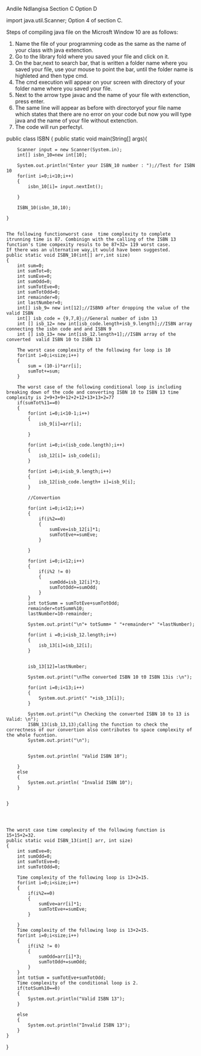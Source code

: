Andile Ndlangisa Section C Option D

import java.util.Scanner;
 Option 4 of section C.

Steps of compiling java file on the Microsft Window 10 are as follows:
1. Name the file of your programming code as the same as the name of your class with java extenction.
2. Go to the library fold where you saved your file and click on it.
3. On the bar,next to search bar, that is written a folder name  where you saved your file, use your mouse to point the bar, 
until the folder name is highleted and then type cmd.
4. The cmd execution will appear on your screen with directory of your folder name where you saved your file.
5. Next to the arrow type javac and the name of your file with extenction, press enter.
6. The same line will appear as before with directoryof your file name which states that there are no error on your code
 but now you will type java and the name of your file without extenction.
7. The code will run perfectyl.


public class ISBN
{
	public static void main(String[] args){
		
		Scanner input = new Scanner(System.in);
		int[] isbn_10=new int[10];
		
		System.out.println("Enter your ISBN_10 number : ");//Test for ISBN 10
		for(int i=0;i<10;i++)
		{
			isbn_10[i]= input.nextInt();
			
		}
		
		ISBN_10(isbn_10,10);
			
	}
	
	
	The following functionworst case  time complexity to complete itrunning time is 87. Combinign with the calling of the ISBN 13 function's time compexity resuls to be 87+32= 119 worst case.
	If there was an ulternative way,it would have been suggested.
	public static void ISBN_10(int[] arr,int size)
	{
		int sum=0;
		int sumTot=0;
		int sumEve=0;
		int sumOdd=0;
		int sumTotEve=0;
		int sumTotOdd=0;
		int remainder=0;
		int lastNumber=0;
		int[] isb_9= new int[12];//ISBN9 after dropping the value of the valid ISBN
		int[] isb_code = {9,7,8};//General number of isbn 13
		int [] isb_12= new int[isb_code.length+isb_9.length];//ISBN array connecting the isbn code and and ISBN 9
		int [] isb_13= new int[isb_12.length+1];//ISBN array of the converted  valid ISBN 10 to ISBN 13
		
		The worst case complexity of the following for loop is 10
		for(int i=0;i<size;i++) 
		{
			sum = (10-i)*arr[i];
			sumTot+=sum;
		}
		
		The worst case of the following conditional loop is including breaking down of the code and converting ISBN 10 to ISBN 13 time complexity is 2+9+3+9+12+2+12+13+13+2=77
		if(sumTot%11==0)
		{
			for(int i=0;i<10-1;i++)
			{
				isb_9[i]=arr[i];
			
			}
			
			for(int i=0;i<(isb_code.length);i++)
			{
				isb_12[i]= isb_code[i];
			}
			
			for(int i=0;i<isb_9.length;i++)
			{
				isb_12[isb_code.length+ i]=isb_9[i];
			}
			
			//Convertion 
			
			for(int i=0;i<12;i++)
			{
				if(i%2==0)
				{
					sumEve=isb_12[i]*1;
					sumTotEve+=sumEve;
				}
				
			}
		
			for(int i=0;i<12;i++)
			{
				if(i%2 != 0)
				{
					sumOdd=isb_12[i]*3;
					sumTotOdd+=sumOdd;
				}
			}
			int totSumm = sumTotEve+sumTotOdd;
			remainder=totSumm%10;
			lastNumber=10-remainder;
			
			System.out.print("\n"+ totSumm+ " "+remainder+" "+lastNumber);			
			
			for(int i =0;i<isb_12.length;i++)
			{
				isb_13[i]=isb_12[i];
			}
		
			
			isb_13[12]=lastNumber;
			
			System.out.print("\nThe converted ISBN 10 t0 ISBN 13is :\n");
			
			for(int i=0;i<13;i++)
			{
				System.out.print(" "+isb_13[i]);
			}
			
			System.out.print("\n Checking the converted ISBN 10 to 13 is Valid: \n");
			ISBN_13(isb_13,13);Calling the function to check the correctness of our convertion also contributes to space complexity of the whole fucntion.
			System.out.print("\n");
			
			
			System.out.println( "Valid ISBN 10");
				
		}
		else
		{
			System.out.println( "Invalid ISBN 10");
		}
	
		
	}
	
	
	
	
	The worst case time complexity of the following function is 15+15+2=32.
	public static void ISBN_13(int[] arr, int size)
	{
		int sumEve=0;
		int sumOdd=0;
		int sumTotEve=0;
		int sumTotOdd=0;
		
		Time complexity of the following loop is 13+2=15.
		for(int i=0;i<size;i++)
		{
			if(i%2==0)
			{
				sumEve=arr[i]*1;
				sumTotEve+=sumEve;
			}
				
		}
		Time complexity of the following loop is 13+2=15.
		for(int i=0;i<size;i++)
		{
			if(i%2 != 0)
			{
				sumOdd=arr[i]*3;
				sumTotOdd+=sumOdd;
			}
		}
		int totSum = sumTotEve+sumTotOdd;
		Time complexity of the conditional loop is 2.
		if(totSum%10==0)
		{
			System.out.println("Valid ISBN 13");
		}
		
		else
		{
			System.out.println("Invalid ISBN 13");
		}
	}
}

  